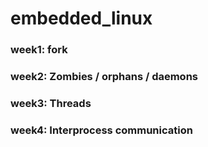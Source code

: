 # embedded_linux

### week1: fork
### week2: Zombies / orphans / daemons
### week3: Threads
### week4: Interprocess communication
